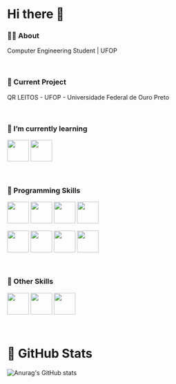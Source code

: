 <link rel="stylesheet" href="https://cdn.jsdelivr.net/gh/devicons/devicon@v2.15.1/devicon.min.css">
          

# Hi there 👋

### 👦🏽 About

Computer Engineering Student | UFOP

<br />

### 🧪 Current Project 
QR LEITOS - UFOP - Universidade Federal de Ouro Preto

<br />

### 🌱 I’m currently learning

<img src="https://cdn.jsdelivr.net/gh/devicons/devicon/icons/react/react-original.svg" height = 50 /> <img src="https://cdn.jsdelivr.net/gh/devicons/devicon/icons/laravel/laravel-plain.svg" height = 50 />
           
<br />
           
### 🚀 Programming Skills

<img src="https://cdn.jsdelivr.net/gh/devicons/devicon/icons/c/c-original.svg" height = 50 /> <img src="https://cdn.jsdelivr.net/gh/devicons/devicon/icons/java/java-original.svg"  height = 50 /> <img src="https://cdn.jsdelivr.net/gh/devicons/devicon/icons/python/python-original.svg" height = 50 /> <img src="https://cdn.jsdelivr.net/gh/devicons/devicon/icons/mysql/mysql-original-wordmark.svg" height = 50/> 

<img src="https://cdn.jsdelivr.net/gh/devicons/devicon/icons/javascript/javascript-original.svg" height = 50 /> <img src="https://cdn.jsdelivr.net/gh/devicons/devicon/icons/html5/html5-original.svg" height = 50 /> <img src="https://cdn.jsdelivr.net/gh/devicons/devicon/icons/css3/css3-original.svg" height = 50 /> <img src="https://cdn.jsdelivr.net/gh/devicons/devicon/icons/php/php-original.svg" height = 50/>       

          
<br /> 
 
       
### :thought_balloon:	 Other Skills

<img src="https://cdn.jsdelivr.net/gh/devicons/devicon/icons/photoshop/photoshop-plain.svg" height = 50 /> <img src="https://cdn.jsdelivr.net/gh/devicons/devicon/icons/illustrator/illustrator-plain.svg" height = 50 />  <img src="https://cdn.jsdelivr.net/gh/devicons/devicon/icons/wordpress/wordpress-plain.svg" height = 50 />

<br>
          
# :space_invader: GitHub Stats
          
![Anurag's GitHub stats](https://github-readme-stats.vercel.app/api?username=FDelfim&show_icons=true&theme=dark)


          
          
          
